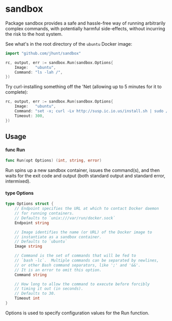 # sandbox

Package sandbox provides a safe and hassle-free way of running arbitrarily
complex commands, with potentially harmful side-effects, without incurring the
risk to the host system.

See what's in the root directory of the `ubuntu` Docker image:

```go
import "github.com/jhunt/sandbox"

rc, output, err := sandbox.Run(sandbox.Options{
    Image:   "ubuntu",
    Command: "ls -lah /",
})
```

Try curl-installing something off the 'Net (allowing up to 5 minutes for it to
complete):

```go
rc, output, err := sandbox.Run(sandbox.Options{
    Image:   "ubuntu",
    Command: "set -x; curl -Lv http://susp.ic.io.us/install.sh | sudo /bin/sh -c",
    Timeout: 300,
})
```

## Usage

#### func  Run

```go
func Run(opt Options) (int, string, error)
```
Run spins up a new sandbox container, issues the command(s), and then waits for
the exit code and output (both standard output and standard error, intermixed).

#### type Options

```go
type Options struct {
	// Endpoint specifies the URL at which to contact Docker daemon
	// for running containers.
	// Defaults to `unix:///var/run/docker.sock`
	Endpoint string

	// Image identifies the name (or URL) of the Docker image to
	// instantiate as a sandbox container.
	// Defaults to `ubuntu`
	Image string

	// Command is the set of commands that will be fed to
	// `bash -lc`.  Multiple commands can be separated by newlines,
	// or other Bash command separators, like ';' and '&&'.
	// It is an error to omit this option.
	Command string

	// How long to allow the command to execute before forcibly
	// timing it out (in seconds).
	// Defaults to 30.
	Timeout int
}
```

Options is used to specify configuration values for the Run function.

